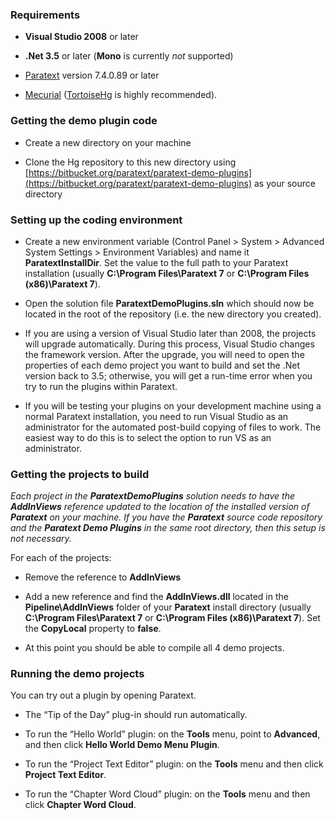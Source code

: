 ### Requirements

* **Visual Studio 2008** or later

* **.Net 3.5** or later (**Mono** is currently *not* supported)

* [Paratext](http://paratext.org) version 7.4.0.89 or later

* [Mecurial](http://mercurial.selenic.com) ([TortoiseHg](http://tortoisehg.bitbucket.org) is highly recommended).

### Getting the demo plugin code

* Create a new directory on your machine

* Clone the Hg repository to this new directory using [https://bitbucket.org/paratext/paratext-demo-plugins](https://bitbucket.org/paratext/paratext-demo-plugins) as your source directory

### Setting up the coding environment

* Create a new environment variable (Control Panel > System > Advanced System Settings > Environment Variables) and name it **ParatextInstallDir**. Set the value to the full path to your Paratext installation (usually **C:\Program Files\Paratext 7** or **C:\Program Files (x86)\Paratext 7**). 

* Open the solution file **ParatextDemoPlugins.sln** which should now be located in the root of the repository (i.e. the new directory you created).

* If you are using a version of Visual Studio later than 2008, the projects will upgrade automatically. During this process, Visual Studio changes the framework version. After the upgrade, you will need to open the properties of each demo project you want to build and set the .Net version back to 3.5; otherwise, you will get a run-time error when you try to run the plugins within Paratext.

* If you will be testing your plugins on your development machine using a normal Paratext installation, you need to run Visual Studio as an administrator for the automated post-build copying of files to work. The easiest way to do this is to select the option to run VS as an administrator.

### Getting the projects to build

*Each project in the **ParatextDemoPlugins** solution needs to have the **AddInViews** reference updated to the location of the installed version of **Paratext** on your machine. If you have the **Paratext** source code repository and the **Paratext Demo Plugins** in the same root directory, then this setup is not necessary.*

For each of the projects:

* Remove the reference to **AddInViews**

* Add a new reference and find the **AddInViews.dll** located in the **Pipeline\AddInViews** folder of your **Paratext** install directory (usually **C:\Program Files\Paratext 7** or **C:\Program Files (x86)\Paratext 7**). Set the **CopyLocal** property to **false**.

* At this point you should be able to compile all 4 demo projects.

### Running the demo projects

You can try out a plugin by opening Paratext.

* The “Tip of the Day” plug-in should run automatically.

* To run the “Hello World” plugin: on the **Tools** menu, point to **Advanced**, and then click **Hello World Demo Menu Plugin**.

* To run the “Project Text Editor” plugin: on the **Tools** menu and then click **Project Text Editor**.

* To run the “Chapter Word Cloud” plugin: on the **Tools** menu and then click **Chapter Word Cloud**.